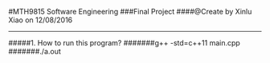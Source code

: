#MTH9815 Software Engineering
###Final Project
####@Create by Xinlu Xiao on 12/08/2016
***

#####1. How to run this program?
#######g++ -std=c++11 main.cpp
#######./a.out
